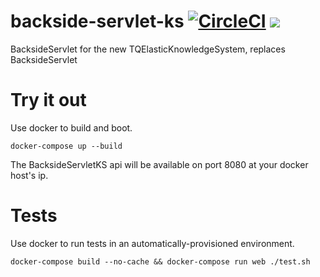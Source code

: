 # backside-servlet-ks [![CircleCI](https://circleci.com/gh/wenzowski/backside-servlet-ks/tree/master.svg?style=svg)](https://circleci.com/gh/wenzowski/backside-servlet-ks/tree/master) [![](https://imagelayers.io/badge/wenzowski/backside-servlet-ks:0.6.1.svg)](https://imagelayers.io/?images=wenzowski/backside-servlet-ks:0.6.1 'Get your own badge on imagelayers.io')
BacksideServlet for the new TQElasticKnowledgeSystem, replaces BacksideServlet

# Try it out
Use docker to build and boot.

```
docker-compose up --build
```

The BacksideServletKS api will be available on port 8080 at your docker host's ip.

# Tests
Use docker to run tests in an automatically-provisioned environment.

```
docker-compose build --no-cache && docker-compose run web ./test.sh
```
